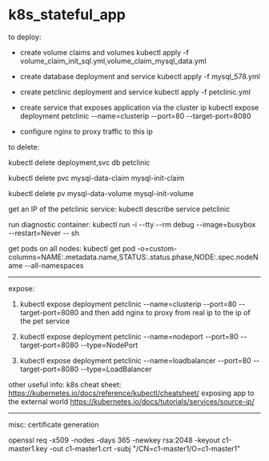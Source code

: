 # k8s_stateful_app
to deploy:
- create volume claims and volumes
  kubectl apply -f volume_claim_init_sql.yml,volume_claim_mysql_data.yml

- create database deployment and service
  kubectl apply -f mysql_578.yml

- create petclinic deployment and service
  kubectl apply -f petclinic.yml

- create service that exposes application via the cluster ip
  kubectl expose deployment petclinic --name=clusterip --port=80 --target-port=8080 

- configure nginx to proxy traffic to this ip

to delete:

kubectl delete deployment,svc db petclinic

kubectl delete pvc mysql-data-claim mysql-init-claim

kubectl delete pv mysql-data-volume mysql-init-volume

get an IP of the petclinic service:
kubectl describe service petclinic

run diagnostic container:
kubectl run -i --tty --rm debug --image=busybox --restart=Never -- sh

get pods on all nodes:
kubectl get pod -o=custom-columns=NAME:.metadata.name,STATUS:.status.phase,NODE:.spec.nodeName --all-namespaces

-----
expose:
1. kubectl expose deployment petclinic --name=clusterip --port=80 --target-port=8080
and then add nginx to proxy from real ip to the ip of the 
pet
service

2. kubectl expose deployment petclinic --name=nodeport --port=80 --target-port=8080 --type=NodePort

3. kubectl expose deployment petclinic --name=loadbalancer --port=80 --target-port=8080 --type=LoadBalancer

other useful info:
k8s cheat sheet:
https://kubernetes.io/docs/reference/kubectl/cheatsheet/
exposing app to the external world
https://kubernetes.io/docs/tutorials/services/source-ip/

----
misc:
certificate generation

openssl req -x509 -nodes -days 365 -newkey rsa:2048 -keyout c1-master1.key -out c1-master1.crt -subj "/CN=c1-master1/O=c1-master1"
